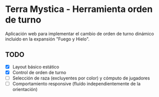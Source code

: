 # Terra Mystica - Herramienta orden de turno

Aplicación web para implementar el cambio de orden de turno dinámico incluido en la expansión "Fuego y Hielo".

## TODO

- [x] Layout básico estático
- [x] Control de orden de turno
- [ ] Selección de raza (excluyentes por color) y cómputo de jugadores
- [ ] Comportamiento responsive (fluído independientemente de la orientación)
